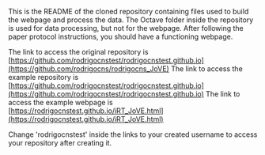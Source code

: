 This is the README of the cloned repository containing files used to build the webpage and process the data. The Octave folder inside the repository is used for data processing, but not for the webpage. After following the paper protocol instructions, you should have a functioning webpage.

The link to access the original repository is [https://github.com/rodrigocnstest/rodrigocnstest.github.io](https://github.com/rodrigocns/rodrigocns_JoVE)
The link to access the example repository is [https://github.com/rodrigocnstest/rodrigocnstest.github.io](https://github.com/rodrigocnstest/rodrigocnstest.github.io)
The link to access the example webpage is [https://rodrigocnstest.github.io/iRT_JoVE.html](https://rodrigocnstest.github.io/iRT_JoVE.html)

Change 'rodrigocnstest' inside the links to your created username to access your repository after creating it.
